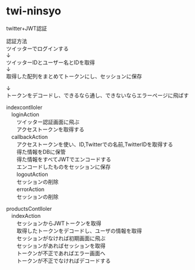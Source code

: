 # twi-ninsyo

twitter+JWT認証

認証方法<br>
ツイッターでログインする<br>
↓<br>
ツイッターIDとユーザー名とIDを取得<br>
↓<br>
取得した配列をまとめてトークンにし、セッションに保存<br>

↓<br>
トークンをデコードし、できるなら通し、できないならエラーページに飛ばす<br>

indexcontlloler<br>
　loginAction<br>
　　ツイッター認証画面に飛ぶ<br>
　　アクセストークンを取得する<br>
　callbackAction<br>
　　アクセストークンを使い、ID,Twitterでの名前,TwitterIDを取得する<br>
　　得た情報をDBに保管<br>
　　得た情報をすべてJWTでエンコードする<br>
　　エンコードしたものをセッションに保存<br>
　　logoutAction<br>
　　セッションの削除<br>
　　errorAction<br>
　　セッションの削除<br>
  
productsContlloler<br>
　indexAction<br>
　　セッションからJWTトークンを取得<br>
　　取得したトークンをデコードし、ユーザの情報を取得<br>
　　セッションがなければ初期画面に飛ぶ<br>
　　セッションがあればセッションを取得<br>
　　トークンが不正であればエラー画面へ<br>
　　トークンが不正でなければデコードする<br>
